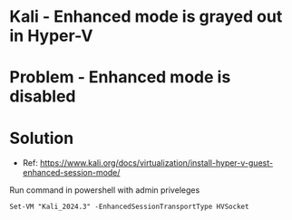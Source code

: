 # Kali - Enhanced mode is grayed out in Hyper-V

# Problem - Enhanced mode is disabled

# Solution
* Ref: https://www.kali.org/docs/virtualization/install-hyper-v-guest-enhanced-session-mode/

Run command in powershell with admin priveleges
```
Set-VM "Kali_2024.3" -EnhancedSessionTransportType HVSocket
```
